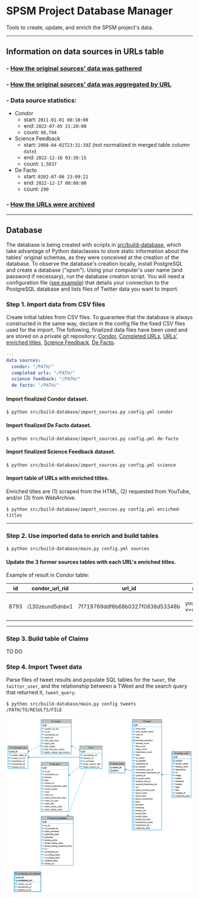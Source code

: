 # SPSM Project Database Manager

Tools to create, update, and enrich the SPSM project's data.

---

## Information on data sources in URLs table

### - [How the original sources' data was gathered](doc/data-sources.md)

### - [How the original sources' data was aggregated by URL](doc/normalization.md)

### - Data source statistics:

- Condor
  - start: `2011-01-01 08:10:00`
  - end: `2022-07-05 21:20:00`
  - count: `98,794`
- Science Feedback
  - start: `2008-04-02T23:31:39Z` (not normalized in merged table column `date`)
  - end: `2022-12-16 03:38:15`
  - count: `1,5037`
- De Facto
  - start: `0202-07-06 23:09:21`
  - end: `2022-12-17 00:00:00`
  - count: `290`

### - [How the URLs were archived](doc/archive.md)

---

## Database

The database is being created with scripts in [src/build-database](src/build-database/), which take advantage of Python dataclasses to store static information about the tables' original schemas, as they were conceived at the creation of the database. To observe the database's creation locally, install PostgreSQL and create a database ("spsm"). Using your computer's user name (and password if necessary), run the database creation script. You will need a configuration file ([see example](example.config.json)) that details your connection to the PostgreSQL database and lists files of Twitter data you want to import.

### Step 1. Import data from CSV files

Create initial tables from CSV files. To guarantee that the database is always constructed in the same way, declare in the config file the fixed CSV files used for the import. The following, finalized data files have been used and are stored on a private git repository: [Condor](https://github.com/medialab/spsm-data/blob/main/database-files/for_import/condor_full.csv), [Completed URLs](https://github.com/medialab/spsm-data/blob/main/database-files/for_import/unique_completed_urls_from_condor_set_of_duplicate_urls.csv), [URLs' enriched titles](https://github.com/medialab/spsm-data/blob/main/database-files/for_import/url_title_enrichment.csv), [Science Feedback](https://github.com/medialab/spsm-data/blob/main/database-files/for_import/science_feedback_full.json), [De Facto](https://github.com/medialab/spsm-data/blob/main/database-files/for_import/defacto_full.json).

```yaml
---
data sources:
  condor: "/PATH/"
  completed urls: "/PATH/"
  science feedback: "/PATH/"
  de facto: "/PATH/"
```

#### Import finalized Condor dataset.

```shell
$ python src/build-database/import_sources.py config.yml condor
```

#### Import finalized De Facto dataset.

```shell
$ python src/build-database/import_sources.py config.yml de-facto
```

#### Import finalized Science Feedback dataset.

```shell
$ python src/build-database/import_sources.py config.yml science
```

#### Import table of URLs with enriched titles.

Enriched titles are (1) scraped from the HTML, (2) requested from YouTube, and/or (3) from WebArchive.

```shell
$ python src/build-database/import_sources.py config.yml enriched-titles
```

---

### Step 2. Use imported data to enrich and build tables

```shell
$ python src/build-database/main.py config.yml sources
```

#### Update the 3 former sources tables with each URL's enriched titles.

Example of result in Condor table:

| id   | condor_url_rid  | url_id                           | normalized_url                  | share_title | ... | title_from_youtube                                      |
| ---- | --------------- | -------------------------------- | ------------------------------- | ----------- | --- | ------------------------------------------------------- |
| 8793 | i130zeund5dnbv1 | 7f719769ddf6b68b0327f0838d53348b | youtube.com/watch?v=ua1RPdQchsc |             | ... | Burger King Admits To Using Horse Meat In Their Burgers |

---

### Step 3. Build table of Claims

TO DO

### Step 4. Import Tweet data

Parse files of tweet results and populate SQL tables for the `tweet`, the `twitter_user`, and the relationship between a TWeet and the search query that returned it, `tweet_query`.

```shell
$ python src/build-database/main.py config tweets /PATH/TO/RESULTS/FILE
```

![ER diagram](doc/spsm%20-%20public.png)
